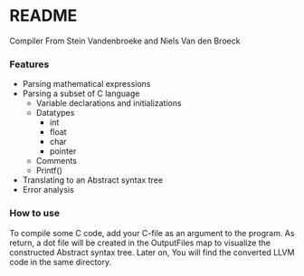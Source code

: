# README #
Compiler From Stein Vandenbroeke and Niels Van den Broeck

### Features ###
 - Parsing mathematical expressions
 - Parsing a subset of C language
   - Variable declarations and initializations
   - Datatypes
     - int
     - float
     - char
     - pointer
   - Comments
   - Printf()
 - Translating to an Abstract syntax tree
 - Error analysis

### How to use ###
To compile some C code, add your C-file as an argument to the program. 
As return, a dot file will be created in the OutputFiles map to visualize the constructed Abstract syntax tree. 
Later on, You will find the converted LLVM code in the same directory.

